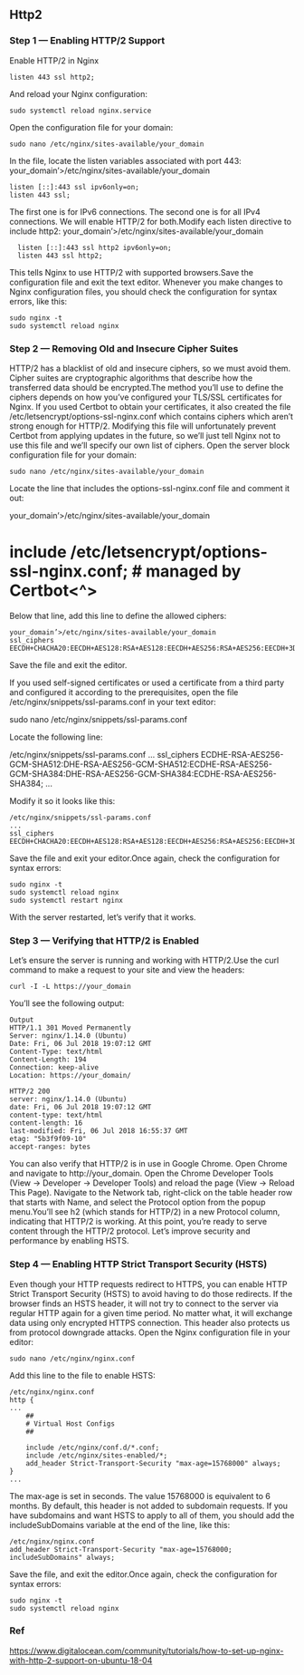 
## Http2 

### Step 1 — Enabling HTTP/2 Support

Enable HTTP/2 in Nginx

    listen 443 ssl http2;
    
And reload your Nginx configuration:

    sudo systemctl reload nginx.service

Open the configuration file for your domain:

    sudo nano /etc/nginx/sites-available/your_domain
 
In the file, locate the listen variables associated with port 443:
your_domain’>/etc/nginx/sites-available/your_domain
   
    listen [::]:443 ssl ipv6only=on;
    listen 443 ssl;
    
 
The first one is for IPv6 connections. The second one is for all IPv4 connections. We will enable HTTP/2 for both.Modify each listen directive to include http2:
your_domain’>/etc/nginx/sites-available/your_domain
     
      listen [::]:443 ssl http2 ipv6only=on;
      listen 443 ssl http2;
    
 
This tells Nginx to use HTTP/2 with supported browsers.Save the configuration file and exit the text editor.
Whenever you make changes to Nginx configuration files, you should check the configuration for syntax errors, like this:

    sudo nginx -t
    sudo systemctl reload nginx

### Step 2 — Removing Old and Insecure Cipher Suites

HTTP/2 has a blacklist of old and insecure ciphers, so we must avoid them. Cipher suites are cryptographic algorithms that describe how the transferred data should be encrypted.The method you’ll use to define the ciphers depends on how you’ve configured your TLS/SSL certificates for Nginx.
If you used Certbot to obtain your certificates, it also created the file /etc/letsencrypt/options-ssl-nginx.conf which contains ciphers which aren’t strong enough for HTTP/2. Modifying this file will unfortunately prevent Certbot from applying updates in the future, so we’ll just tell Nginx not to use this file and we’ll specify our own list of ciphers.
Open the server block configuration file for your domain:

    sudo nano /etc/nginx/sites-available/your_domain
Locate the line that includes the options-ssl-nginx.conf file and comment it out:

your_domain’>/etc/nginx/sites-available/your_domain
# include /etc/letsencrypt/options-ssl-nginx.conf; # managed by Certbot<^>
 
Below that line, add this line to define the allowed ciphers:

    your_domain’>/etc/nginx/sites-available/your_domain
    ssl_ciphers EECDH+CHACHA20:EECDH+AES128:RSA+AES128:EECDH+AES256:RSA+AES256:EECDH+3DES:RSA+3DES:!MD5;
 
Save the file and exit the editor.

If you used self-signed certificates or used a certificate from a third party and configured it according to the prerequisites, open the file /etc/nginx/snippets/ssl-params.conf in your text editor:

sudo nano /etc/nginx/snippets/ssl-params.conf
 
Locate the following line:

/etc/nginx/snippets/ssl-params.conf
...
ssl_ciphers ECDHE-RSA-AES256-GCM-SHA512:DHE-RSA-AES256-GCM-SHA512:ECDHE-RSA-AES256-GCM-SHA384:DHE-RSA-AES256-GCM-SHA384:ECDHE-RSA-AES256-SHA384;
...
 
Modify it so it looks like this:

    /etc/nginx/snippets/ssl-params.conf
    ...
    ssl_ciphers EECDH+CHACHA20:EECDH+AES128:RSA+AES128:EECDH+AES256:RSA+AES256:EECDH+3DES:RSA+3DES:!MD5;

Save the file and exit your editor.Once again, check the configuration for syntax errors:

    sudo nginx -t
    sudo systemctl reload nginx
    sudo systemctl restart nginx

 
With the server restarted, let’s verify that it works.

### Step 3 — Verifying that HTTP/2 is Enabled

Let’s ensure the server is running and working with HTTP/2.Use the curl command to make a request to your site and view the headers:

    curl -I -L https://your_domain
 
You’ll see the following output:

    Output
    HTTP/1.1 301 Moved Permanently
    Server: nginx/1.14.0 (Ubuntu)
    Date: Fri, 06 Jul 2018 19:07:12 GMT
    Content-Type: text/html
    Content-Length: 194
    Connection: keep-alive
    Location: https://your_domain/

    HTTP/2 200
    server: nginx/1.14.0 (Ubuntu)
    date: Fri, 06 Jul 2018 19:07:12 GMT
    content-type: text/html
    content-length: 16
    last-modified: Fri, 06 Jul 2018 16:55:37 GMT
    etag: "5b3f9f09-10"
    accept-ranges: bytes

You can also verify that HTTP/2 is in use in Google Chrome. Open Chrome and navigate to http://your_domain. Open the Chrome Developer Tools (View -> Developer -> Developer Tools) and reload the page (View -> Reload This Page). Navigate to the Network tab, right-click on the table header row that starts with Name, and select the Protocol option from the popup menu.You’ll see h2 (which stands for HTTP/2) in a new Protocol column, indicating that HTTP/2 is working.
At this point, you’re ready to serve content through the HTTP/2 protocol. Let’s improve security and performance by enabling HSTS.

### Step 4 — Enabling HTTP Strict Transport Security (HSTS)

Even though your HTTP requests redirect to HTTPS, you can enable HTTP Strict Transport Security (HSTS) to avoid having to do those redirects. If the browser finds an HSTS header, it will not try to connect to the server via regular HTTP again for a given time period. No matter what, it will exchange data using only encrypted HTTPS connection. This header also protects us from protocol downgrade attacks.
Open the Nginx configuration file in your editor:

    sudo nano /etc/nginx/nginx.conf
    
Add this line to the file to enable HSTS:

    /etc/nginx/nginx.conf
    http {
    ...
        ##
        # Virtual Host Configs
        ##

        include /etc/nginx/conf.d/*.conf;
        include /etc/nginx/sites-enabled/*;
        add_header Strict-Transport-Security "max-age=15768000" always;
    }
    ...
 
The max-age is set in seconds. The value 15768000 is equivalent to 6 months.
By default, this header is not added to subdomain requests. If you have subdomains and want HSTS to apply to all of them, you should add the includeSubDomains variable at the end of the line, like this:

    /etc/nginx/nginx.conf
    add_header Strict-Transport-Security "max-age=15768000; includeSubDomains" always;
 
Save the file, and exit the editor.Once again, check the configuration for syntax errors:

    sudo nginx -t
    sudo systemctl reload nginx
 



### Ref

https://www.digitalocean.com/community/tutorials/how-to-set-up-nginx-with-http-2-support-on-ubuntu-18-04
